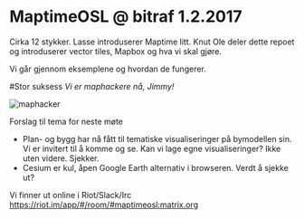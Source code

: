 # MaptimeOSL @ bitraf 1.2.2017

Cirka 12 stykker. Lasse introduserer Maptime litt.
Knut Ole deler dette repoet og introduserer vector tiles, Mapbox og hva vi skal gjøre.

Vi går gjennom eksemplene og hvordan de fungerer.

#Stor suksess
*Vi er maphackere nå, Jimmy!*

![maphacker](https://media.giphy.com/media/BXyjHHILgmhUY/giphy.gif)

Forslag til tema for neste møte
* Plan- og bygg har nå fått til tematiske visualiseringer på bymodellen sin. Vi er invitert til å komme og se. Kan vi lage egne visualiseringer? Ikke uten videre. Sjekker.
* Cesium er kul, åpen Google Earth alternativ i browseren. Verdt å sjekke ut?

Vi finner ut online i Riot/Slack/Irc https://riot.im/app/#/room/#maptimeosl:matrix.org 
